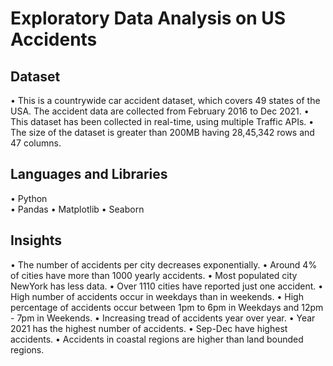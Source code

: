 

# Exploratory Data Analysis on US Accidents
## Dataset
•	This is a countrywide car accident dataset, which covers 49 states of the USA. The accident data are collected from February 2016 to Dec 2021.
•	This dataset has been collected in real-time, using multiple Traffic APIs. 
•	The size of the dataset is greater than 200MB having 28,45,342 rows and 47 columns.
## Languages and Libraries 
•	Python 	   
•	Pandas
•	Matplotlib
•	Seaborn
## Insights
•	The number of accidents per city decreases exponentially.
•	Around 4% of cities have more than 1000 yearly accidents.
•	Most populated city NewYork has less data.
•	Over 1110 cities have reported just one accident.
•	High number of accidents occur in weekdays than in weekends.
•	High percentage of accidents occur between 1pm to 6pm in Weekdays and 12pm - 7pm in Weekends.
•	Increasing tread of accidents year over year.
•	Year 2021 has the highest number of accidents.
•	Sep-Dec have highest accidents.
•	Accidents in coastal regions are higher than land bounded regions.
